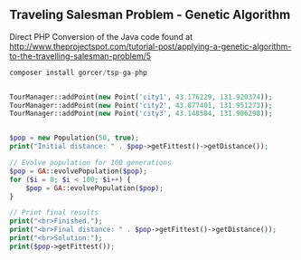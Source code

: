 Traveling Salesman Problem - Genetic Algorithm
----------------------------------------------

Direct PHP Conversion of the Java code found at http://www.theprojectspot.com/tutorial-post/applying-a-genetic-algorithm-to-the-travelling-salesman-problem/5

```php
composer install gorcer/tsp-ga-php
```

```php

TourManager::addPoint(new Point('city1', 43.176229, 131.920374));
TourManager::addPoint(new Point('city2', 43.077401, 131.951273));
TourManager::addPoint(new Point('city3', 43.148584, 131.906298));


$pop = new Population(50, true);
print("Initial distance: " . $pop->getFittest()->getDistance());

// Evolve population for 100 generations
$pop = GA::evolvePopulation($pop);
for ($i = 0; $i < 100; $i++) {
    $pop = GA::evolvePopulation($pop);
}

// Print final results
print("<br>Finished.");
print("<br>Final distance: " . $pop->getFittest()->getDistance());
print("<br>Solution:");
print($pop->getFittest());
```